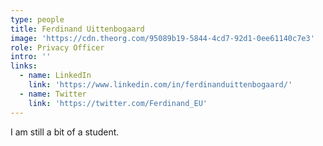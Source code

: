 ```yaml
---
type: people
title: Ferdinand Uittenbogaard
image: 'https://cdn.theorg.com/95089b19-5844-4cd7-92d1-0ee61140c7e3'
role: Privacy Officer
intro: ''
links:
  - name: LinkedIn
    link: 'https://www.linkedin.com/in/ferdinanduittenbogaard/'
  - name: Twitter
    link: 'https://twitter.com/Ferdinand_EU'
---
```

I am still a bit of a student.
